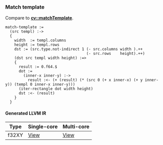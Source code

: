 ### Match template
Compare to **[cv::matchTemplate](http://docs.opencv.org/modules/imgproc/doc/object_detection.html#matchtemplate)**.

    match-template :=
      (src templ) :->
      {
        width  := templ.columns
        height := templ.rows
        dst := (src.type.not-indirect 1 (- src.columns width ).++
                                        (- src.rows    height).++)
        (dst src templ width height) :=>
        {
          result := 0.f64.$
          dot :=
            (inner-x inner-y) :->
              result :<- (+ (result) (* (src 0 (+ x inner-x) (+ y inner-y)) (templ 0 inner-x inner-y)))
          (iter-rectangle dot width height)
          dst :<- (result)
        }
      }

#### Generated LLVM IR
| Type   | Single-core | Multi-core |
|--------|-------------|------------|
| f32XY  | [View](https://raw.githubusercontent.com/biometrics/likely/gh-pages/ir/benchmarks/match_template_f32XY__f32XY_f32XY_.ll) | [View](https://raw.githubusercontent.com/biometrics/likely/gh-pages/ir/benchmarks/match_template_f32XY__f32XY_f32XY__m.ll) |
